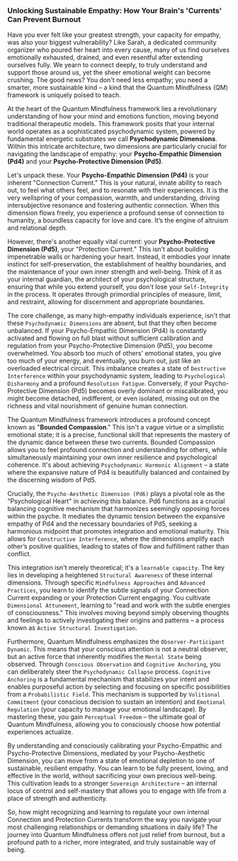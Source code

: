 ### Unlocking Sustainable Empathy: How Your Brain's 'Currents' Can Prevent Burnout

Have you ever felt like your greatest strength, your capacity for empathy, was also your biggest vulnerability? Like Sarah, a dedicated community organizer who poured her heart into every cause, many of us find ourselves emotionally exhausted, drained, and even resentful after extending ourselves fully. We yearn to connect deeply, to truly understand and support those around us, yet the sheer emotional weight can become crushing. The good news? You don't need less empathy; you need a smarter, more sustainable kind – a kind that the Quantum Mindfulness (QM) framework is uniquely poised to teach.

At the heart of the Quantum Mindfulness framework lies a revolutionary understanding of how your mind and emotions function, moving beyond traditional therapeutic models. This framework posits that your internal world operates as a sophisticated psychodynamic system, powered by fundamental energetic substrates we call **Psychodynamic Dimensions**. Within this intricate architecture, two dimensions are particularly crucial for navigating the landscape of empathy: your **Psycho-Empathic Dimension (Pd4)** and your **Psycho-Protective Dimension (Pd5)**.

Let's unpack these. Your **Psycho-Empathic Dimension (Pd4)** is your inherent "Connection Current." This is your natural, innate ability to reach out, to feel what others feel, and to resonate with their experiences. It is the very wellspring of your compassion, warmth, and understanding, driving intersubjective resonance and fostering authentic connection. When this dimension flows freely, you experience a profound sense of connection to humanity, a boundless capacity for love and care. It’s the engine of altruism and relational depth.

However, there's another equally vital current: your **Psycho-Protective Dimension (Pd5)**, your "Protection Current." This isn't about building impenetrable walls or hardening your heart. Instead, it embodies your innate instinct for self-preservation, the establishment of healthy boundaries, and the maintenance of your own inner strength and well-being. Think of it as your internal guardian, the architect of your psychological structure, ensuring that while you extend yourself, you don't lose your `Self-Integrity` in the process. It operates through primordial principles of measure, limit, and restraint, allowing for discernment and appropriate boundaries.

The core challenge, as many high-empathy individuals experience, isn't that these `Psychodynamic Dimensions` are absent, but that they often become unbalanced. If your Psycho-Empathic Dimension (Pd4) is constantly activated and flowing on full blast without sufficient calibration and regulation from your Psycho-Protective Dimension (Pd5), you become overwhelmed. You absorb too much of others' emotional states, you give too much of your energy, and eventually, you burn out, just like an overloaded electrical circuit. This imbalance creates a state of `Destructive Interference` within your psychodynamic system, leading to `Psychological Disharmony` and a profound `Resolution Fatigue`. Conversely, if your Psycho-Protective Dimension (Pd5) becomes overly dominant or miscalibrated, you might become detached, indifferent, or even isolated, missing out on the richness and vital nourishment of genuine human connection.

The Quantum Mindfulness framework introduces a profound concept known as "**Bounded Compassion**." This isn't a vague virtue or a simplistic emotional state; it is a precise, functional skill that represents the mastery of the dynamic dance between these two currents. Bounded Compassion allows you to feel profound connection and understanding for others, while simultaneously maintaining your own inner resilience and psychological coherence. It's about achieving `Psychodynamic Harmonic Alignment` – a state where the expansive nature of Pd4 is beautifully balanced and contained by the discerning wisdom of Pd5.

Crucially, the `Psycho-Aesthetic Dimension (Pd6)` plays a pivotal role as the "Psychological Heart" in achieving this balance. Pd6 functions as a crucial balancing cognitive mechanism that harmonizes seemingly opposing forces within the psyche. It mediates the dynamic tension between the expansive empathy of Pd4 and the necessary boundaries of Pd5, seeking a harmonious midpoint that promotes integration and emotional maturity. This allows for `Constructive Interference`, where the dimensions amplify each other’s positive qualities, leading to states of flow and fulfillment rather than conflict.

This integration isn't merely theoretical; it's a `learnable capacity`. The key lies in developing a heightened `Structural Awareness` of these internal dimensions. Through specific `Mindfulness Approaches` and `Advanced Practices`, you learn to identify the subtle signals of your Connection Current expanding or your Protection Current engaging. You cultivate `Dimensional Attunement`, learning to "read and work with the subtle energies of consciousness." This involves moving beyond simply observing thoughts and feelings to actively investigating their origins and patterns – a process known as `Active Structural Investigation`.

Furthermore, Quantum Mindfulness emphasizes the `Observer-Participant Dynamic`. This means that your conscious attention is not a neutral observer, but an active force that inherently modifies the `Mental State` being observed. Through `Conscious Observation` and `Cognitive Anchoring`, you can deliberately steer the `Psychodynamic Collapse` process. `Cognitive Anchoring` is a fundamental mechanism that stabilizes your intent and enables purposeful action by selecting and focusing on specific possibilities from a `Probabilistic Field`. This mechanism is supported by `Volitional Commitment` (your conscious decision to sustain an intention) and `Emotional Regulation` (your capacity to manage your emotional landscape). By mastering these, you gain `Perceptual Freedom` – the ultimate goal of Quantum Mindfulness, allowing you to consciously choose how potential experiences actualize.

By understanding and consciously calibrating your Psycho-Empathic and Psycho-Protective Dimensions, mediated by your Psycho-Aesthetic Dimension, you can move from a state of emotional depletion to one of sustainable, resilient empathy. You can learn to be fully present, loving, and effective in the world, without sacrificing your own precious well-being. This cultivation leads to a stronger `Sovereign Architecture` – an internal locus of control and self-mastery that allows you to engage with life from a place of strength and authenticity.

So, how might recognizing and learning to regulate your own internal Connection and Protection Currents transform the way you navigate your most challenging relationships or demanding situations in daily life? The journey into Quantum Mindfulness offers not just relief from burnout, but a profound path to a richer, more integrated, and truly sustainable way of being.